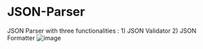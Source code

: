 # JSON-Parser
JSON Parser with three functionalities : 1) JSON Validator  2) JSON Formatter 
![image](https://github.com/user-attachments/assets/5a344aaf-a409-4aab-bf44-1cbf1fcf98f9)


